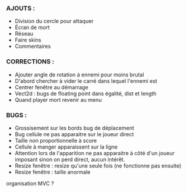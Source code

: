 ### AJOUTS :
* Division du cercle pour attaquer
* Écran de mort
* Réseau
* Faire skins
* Commentaires

### CORRECTIONS :
* Ajouter angle de rotation à ennemi pour moins brutal
* D'abord chercher à vider le carré dans lequel l'ennemi est
* Centrer fenêtre au démarrage
* Vect2d : bugs de floating point dans égalité, dist et length
* Quand player mort revenir au menu

### BUGS :
* Grossisement sur les bords bug de déplacement
* Bug cellule ne pas apparaitre sur le joueur direct
* Taille non proportionnelle à score
* Cellule à manger apparaissent sur la ligne
* Attention lors de l'apparition ne pas apparaitre à côté d'un joueur imposant sinon on perd direct, aucun intérêt.
* Resize fenêtre : resize qu'une seule fois (ne fonctionne pas ensuite)
* Resize fenêtre : taille anormale

organisation MVC ?
